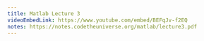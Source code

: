```yaml
---
title: Matlab Lecture 3
videoEmbedLink: https://www.youtube.com/embed/BEFqJv-f2EQ
notes: https://notes.codetheuniverse.org/matlab/lecture3.pdf
---
```

